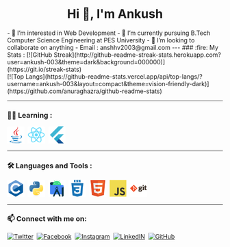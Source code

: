 <h1 align="center">Hi 👋, I'm Ankush</h1>
- 👀 I’m interested in Web Development
- 🌱 I’m currently pursuing B.Tech Computer Science Engineering at PES University
- 💞️ I’m looking to collaborate on anything 
- Email : anshhv2003@gmail.com
---
### :fire: My Stats :
[![GitHub Streak](http://github-readme-streak-stats.herokuapp.com?user=ankush-003&theme=dark&background=000000)](https://git.io/streak-stats)</br>
[![Top Langs](https://github-readme-stats.vercel.app/api/top-langs/?username=ankush-003&layout=compact&theme=vision-friendly-dark)](https://github.com/anuraghazra/github-readme-stats)

---
### :technologist: Learning :
<div>
  <img src="https://github.com/devicons/devicon/blob/master/icons/java/java-original.svg" title="Java" alt="Java" width="40" height="40"/>&nbsp;
  <img src="https://github.com/devicons/devicon/blob/master/icons/react/react-original.svg" title="react" alt="React" width="40" height="40"/>&nbsp;
  <img src="https://github.com/devicons/devicon/blob/master/icons/flutter/flutter-original.svg" title="Flutter" alt="Flutter" width="40" height="40"/>&nbsp;
</div>

---

### :hammer_and_wrench: Languages and Tools :
<div>
  <img src="https://github.com/devicons/devicon/blob/master/icons/c/c-original.svg" title="C" alt="C" width="40" height="40"/>&nbsp;
  <img src="https://github.com/devicons/devicon/blob/master/icons/python/python-original.svg" title="C" alt="C" width="40" height="40"/>&nbsp;
  <img src="https://github.com/devicons/devicon/blob/master/icons/androidstudio/androidstudio-original.svg" title="Android App Dev" alt="Android Studio" width="40" height="40"/>&nbsp;
  <img src="https://github.com/devicons/devicon/blob/master/icons/css3/css3-plain-wordmark.svg"  title="CSS3" alt="CSS" width="40" height="40"/>&nbsp;
  <img src="https://github.com/devicons/devicon/blob/master/icons/html5/html5-original.svg" title="HTML5" alt="HTML" width="40" height="40"/>&nbsp;
  <img src="https://github.com/devicons/devicon/blob/master/icons/javascript/javascript-original.svg" title="JavaScript" alt="JavaScript" width="40" height="40"/>&nbsp;
  <img src="https://github.com/devicons/devicon/blob/master/icons/git/git-original-wordmark.svg" title="Git" **alt="Git" width="40" height="40"/>
</div>

---
### 📫 Connect with me on:
<a href="https://twitter.com/9f49bd1f004745a"><img height="40px" width="40" src ="https://github.com/gauravghongde/social-icons/blob/master/PNG/Color/Twitter.png" alt="Twitter"></a>&nbsp;
<a href="https://www.facebook.com/ankush.hv"><img height="40px" width="40" src ="https://github.com/gauravghongde/social-icons/blob/master/PNG/Color/Facebook.png" alt="Facebook"></a>&nbsp;
<a href="https://www.instagram.com/ankush.2.9/"><img height="40px" width="40" src ="https://github.com/gauravghongde/social-icons/blob/master/PNG/Color/Instagram.png" alt="Instagram"></a>&nbsp;
<a href="https://www.linkedin.com/in/ankush-h-v-14901a224"><img height="40px" width="40" src ="https://github.com/gauravghongde/social-icons/blob/master/PNG/Color/LinkedIN.png" alt="LinkedIN"></a>&nbsp;
<a href="http://www.github.com/ankush-003"><img height="40px" width="40" src ="https://github.com/gauravghongde/social-icons/blob/master/PNG/Color/Github.png" alt="GitHub"></a>

<!---
ankush-003/ankush-003 is a ✨ special ✨ repository because its `README.md` (this file) appears on your GitHub profile.
You can click the Preview link to take a look at your changes.
--->
